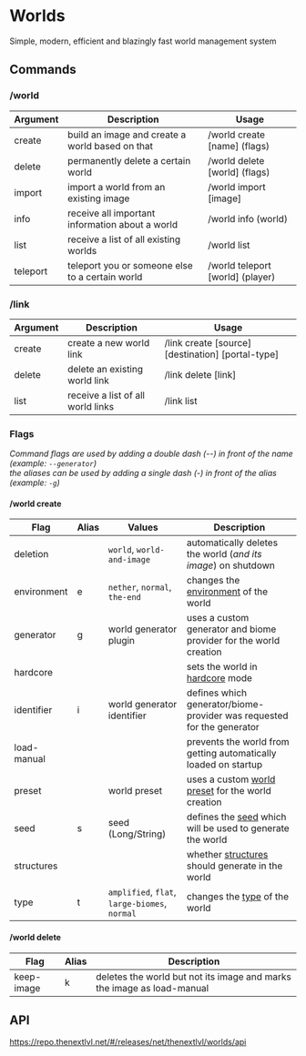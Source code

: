 # Worlds

Simple, modern, efficient and blazingly fast world management system

## Commands

### /world

| Argument | Description                                     | Usage                            |
|----------|-------------------------------------------------|----------------------------------|
| create   | build an image and create a world based on that | /world create [name] (flags)     |
| delete   | permanently delete a certain world              | /world delete [world] (flags)    |
| import   | import a world from an existing image           | /world import [image]            |
| info     | receive all important information about a world | /world info (world)              |
| list     | receive a list of all existing worlds           | /world list                      |
| teleport | teleport you or someone else to a certain world | /world teleport [world] (player) |

### /link

| Argument | Description                            | Usage                                             |
|----------|----------------------------------------|---------------------------------------------------|
| create   | create a new world link                | /link create [source] [destination] [portal-type] |
| delete   | delete an existing world link          | /link delete [link]                               |
| list     | receive a list of all world links      | /link list                                        |

### Flags

_Command flags are used by adding a double dash (--) in front of the name (example: `--generator`)_<br/>
_the aliases can be used by adding a single dash (-) in front of the alias (example: `-g`)_

#### /world create

| Flag        | Alias | Values                                        | Description                                                                                                            |
|-------------|-------|-----------------------------------------------|------------------------------------------------------------------------------------------------------------------------|
| deletion    |       | `world`, `world-and-image`                    | automatically deletes the world (_and its image_) on shutdown                                                          |
| environment | e     | `nether`, `normal`, `the-end`                 | changes the [environment](https://minecraft.fandom.com/wiki/Dimension) of the world                                    |
| generator   | g     | world generator plugin                        | uses a custom generator and biome provider for the world creation                                                      |
| hardcore    |       |                                               | sets the world in [hardcore](https://minecraft.fandom.com/wiki/Hardcore) mode                                          |
| identifier  | i     | world generator identifier                    | defines which generator/biome-provider was requested for the generator                                                 |
| load-manual |       |                                               | prevents the world from getting automatically loaded on startup                                                        |
| preset      |       | world preset                                  | uses a custom [world preset](https://minecraft.fandom.com/wiki/Custom_world_preset) for the world creation             |
| seed        | s     | seed (Long/String)                            | defines the [seed](https://minecraft.fandom.com/wiki/Seed_(level_generation)) which will be used to generate the world |
| structures  |       |                                               | whether [structures](https://minecraft.fandom.com/wiki/Structure) should generate in the world                         |
| type        | t     | `amplified`, `flat`, `large-biomes`, `normal` | changes the [type](https://minecraft.fandom.com/wiki/Category:World_types) of the world                                |

#### /world delete

| Flag       | Alias | Description                                                            |
|------------|-------|------------------------------------------------------------------------|
| keep-image | k     | deletes the world but not its image and marks the image as load-manual |

## API

https://repo.thenextlvl.net/#/releases/net/thenextlvl/worlds/api
